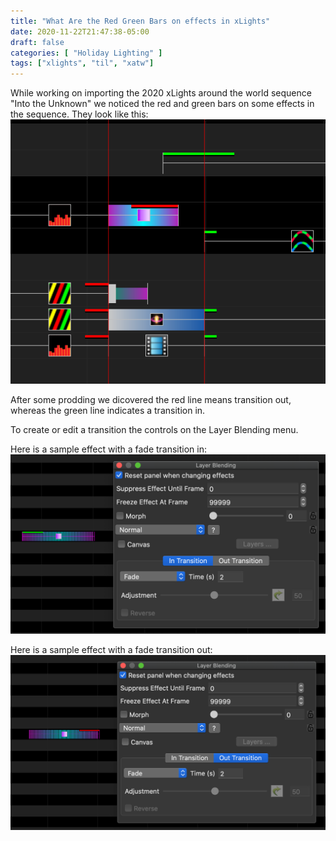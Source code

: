 ```yaml
---
title: "What Are the Red Green Bars on effects in xLights"
date: 2020-11-22T21:47:38-05:00
draft: false
categories: [ "Holiday Lighting" ]
tags: ["xlights", "til", "xatw"]
---
```


While working on importing the 2020 xLights around the world sequence "Into the Unknown" we noticed the red and green bars on some effects in the sequence. They look like this:
![showing effects in xlights with red and green fade bars](xlights-transition-bars.png)

After some prodding we dicovered the red line means transition out, whereas the green line indicates a transition in. 

To create or edit a transition the controls on the Layer Blending menu.

Here is a sample effect with a fade transition in:
![xlights transition fade in](xlights-transition-in.png)

Here is a sample effect with a fade transition out:
![xlights transition fade out](xlights-transition-out.png)
